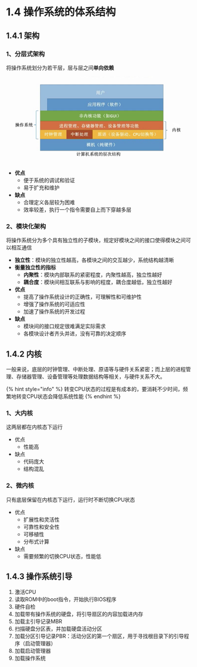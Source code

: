 # 1.4 操作系统的体系结构

## 1.4.1 架构

### 1、分层式架构

将操作系统划分为若干层，层与层之间**单向依赖**

![&#x64CD;&#x4F5C;&#x7CFB;&#x7EDF;&#x7684;&#x5C42;&#x6B21;&#x7ED3;&#x6784;](../.gitbook/assets/qq-jie-tu-20210628165443.png)

- **优点**
  - 便于系统的调试和验证
  - 易于扩充和维护
- **缺点**
  - 合理定义各层较为困难
  - 效率较差，执行一个指令需要自上而下穿越多层



### 2、模块化架构

将操作系统分为多个具有独立性的子模块，规定好模块之间的接口使得模块之间可以相互通信

- **独立性**：模块的独立性越高，各模块之间的交互越少，系统结构越清晰
- **衡量独立性的指标**
  - **内聚性**：模块内部联系的紧密程度，内聚性越高，独立性越好
  - **耦合度**：模块间相互联系与影响的程度，耦合度越低，独立性越好
- **优点**
  - 提高了操作系统设计的正确性，可理解性和可维护性
  - 增强了操作系统的可适应性
  - 加速了操作系统的开发过程
- **缺点**
  - 模块间的接口规定很难满足实际需求
  - 各模块设计者齐头并进，没有可靠的决定顺序



## 1.4.2 内核

一般来说，底层的时钟管理、中断处理、原语等与硬件关系紧密；而上层的进程管理、存储器管理、设备管理等处理数据结构等相关，与硬件关系不大。

{% hint style="info" %}
转变CPU状态的过程是有成本的，要消耗不少时间，频繁地转变CPU状态会降低系统性能
{% endhint %}

### 1、大内核

这两层都在内核态下运行

* 优点
  * 性能高
* 缺点
  * 代码庞大
  * 结构混乱

### 2、微内核

只有底层保留在内核态下运行，运行时不断切换CPU状态

* 优点
  * 扩展性和灵活性
  * 可靠性和安全性
  * 可移植性
  * 分布式计算
* 缺点
  * 需要频繁的切换CPU状态，性能低



## 1.4.3 操作系统引导

1. 激活CPU
2. 读取ROM中的boot指令，开始执行BIOS程序
3. 硬件自检
4. 加载带有操作系统的硬盘，将引导扇区的内容加载进内存
5. 加载主引导记录MBR
6. 扫描硬盘分区表，并加载硬盘活动分区
7. 加载分区引导记录PBR：活动分区的第一个扇区，用于寻找根目录下的引导程序（启动管理器）
8. 加载启动管理器
9. 加载操作系统
